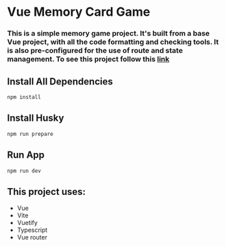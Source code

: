 # Vue Memory Card Game

### This is a simple memory game project. It's built from a base Vue project, with all the code formatting and checking tools. It is also pre-configured for the use of route and state management. To see this project follow this [link](https://github.com/betogroo/vue-scaffold)

## Install All Dependencies
```
npm install
```

## Install Husky
```
npm run prepare
```

## Run App
```
npm run dev
```

## This project uses:
- Vue
- Vite
- Vuetify
- Typescript
- Vue router
